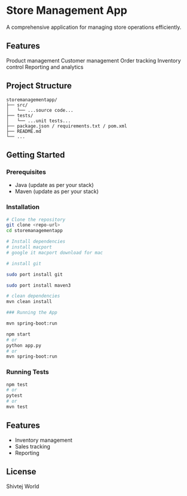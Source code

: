 # Store Management App
A comprehensive application for managing store operations efficiently.

## Features
Product management
Customer management
Order tracking
Inventory control
Reporting and analytics


## Project Structure

```
storemanagementapp/
├── src/
│   └── ...source code...
├── tests/
│   └── ...unit tests...
├── package.json / requirements.txt / pom.xml
├── README.md
└── ...
```

## Getting Started

### Prerequisites

- Java (update as per your stack)
- Maven (update as per your stack)

### Installation

```bash
# Clone the repository
git clone <repo-url>
cd storemanagementapp

# Install dependencies
# install macport
# google it macport download for mac

# install git 

sudo port install git

sudo port install maven3

# clean dependencies
mvn clean install

### Running the App

mvn spring-boot:run 
```



```bash
npm start
# or
python app.py
# or
mvn spring-boot:run
```

### Running Tests

```bash
npm test
# or
pytest
# or
mvn test
```

## Features

- Inventory management
- Sales tracking
- Reporting

## License

Shivtej World
